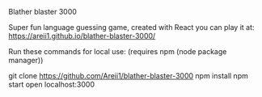 Blather blaster 3000

Super fun language guessing game, created with React
you can play it at: https://areii1.github.io/blather-blaster-3000/

Run these commands for local use:
(requires npm (node package manager))

git clone https://github.com/Areii1/blather-blaster-3000
npm install
npm start
open localhost:3000
